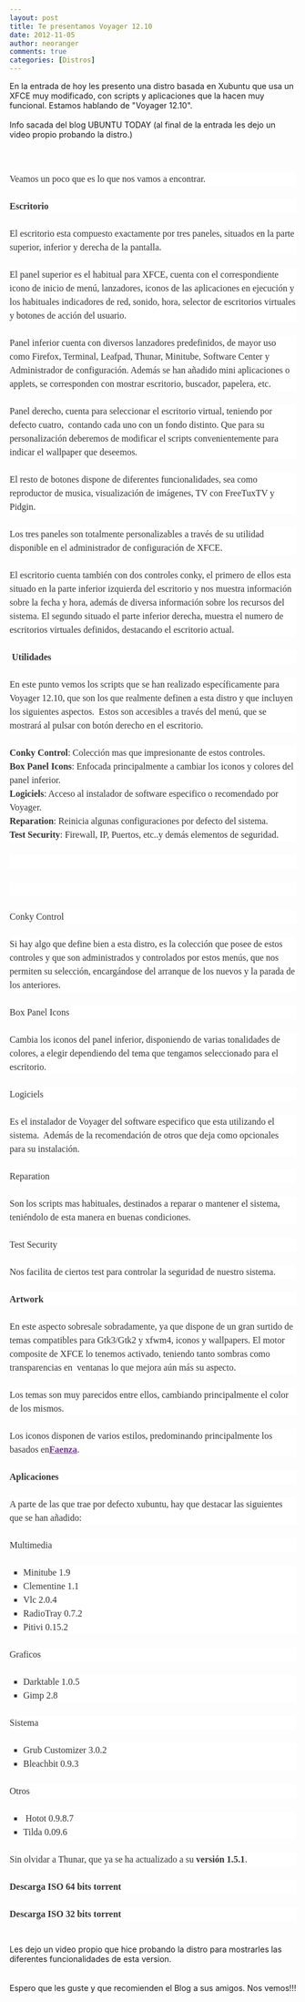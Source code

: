 ```yaml
---
layout: post
title: Te presentamos Voyager 12.10
date: 2012-11-05
author: neoranger
comments: true
categories: [Distros]
---
```

En la entrada de hoy les presento una distro basada en Xubuntu que usa un XFCE muy modificado, con scripts y aplicaciones que la hacen muy funcional. Estamos hablando de "Voyager 12.10".<br /><br />Info sacada del blog UBUNTU TODAY (al final de la entrada les dejo un video propio probando la distro.)<br /><br /><br /><div style="background-color:white;border:0;color:#333333;font-family:Ubuntu, Georgia, 'Bitstream Charter', serif, ubuntu;font-size:16px;line-height:24px;margin-bottom:24px;padding:0;vertical-align:baseline;"></div><div style="background-color:white;border:0;color:#333333;font-family:Ubuntu, Georgia, 'Bitstream Charter', serif, ubuntu;font-size:16px;line-height:24px;margin-bottom:24px;padding:0;vertical-align:baseline;"><span id="more-1865" style="background-color:transparent;background-position:initial initial;background-repeat:initial initial;border:0;margin:0;padding:0;vertical-align:baseline;"></span>Veamos un poco que es lo que nos vamos a encontrar.</div><div style="background-color:white;border:0;color:#333333;font-family:Ubuntu, Georgia, 'Bitstream Charter', serif, ubuntu;font-size:16px;line-height:24px;margin-bottom:24px;padding:0;vertical-align:baseline;"><strong style="background-color:transparent;border:0;margin:0;padding:0;vertical-align:baseline;">Escritorio</strong></div><div style="background-color:white;border:0;color:#333333;font-family:Ubuntu, Georgia, 'Bitstream Charter', serif, ubuntu;font-size:16px;line-height:24px;margin-bottom:24px;padding:0;vertical-align:baseline;">El escritorio esta compuesto exactamente por tres paneles, situados en la parte superior, inferior y derecha de la pantalla.</div><div style="background-color:white;border:0;color:#333333;font-family:Ubuntu, Georgia, 'Bitstream Charter', serif, ubuntu;font-size:16px;line-height:24px;margin-bottom:24px;padding:0;vertical-align:baseline;"></div><div style="background-color:white;border:0;color:#333333;font-family:Ubuntu, Georgia, 'Bitstream Charter', serif, ubuntu;font-size:16px;line-height:24px;margin-bottom:24px;padding:0;vertical-align:baseline;">El panel superior es el habitual para XFCE, cuenta con el correspondiente icono de inicio de menú, lanzadores, iconos de las aplicaciones en ejecución y los habituales indicadores de red, sonido, hora, selector de escritorios virtuales y botones de acción del usuario.</div><div style="background-color:white;border:0;color:#333333;font-family:Ubuntu, Georgia, 'Bitstream Charter', serif, ubuntu;font-size:16px;line-height:24px;margin-bottom:24px;padding:0;vertical-align:baseline;"></div><div style="background-color:white;border:0;color:#333333;font-family:Ubuntu, Georgia, 'Bitstream Charter', serif, ubuntu;font-size:16px;line-height:24px;margin-bottom:24px;padding:0;vertical-align:baseline;">Panel inferior cuenta con diversos lanzadores predefinidos, de mayor uso como Firefox, Terminal, Leafpad, Thunar, Minitube, Software Center y  Administrador de configuración. Además se han añadido mini aplicaciones o applets, se corresponden con mostrar escritorio, buscador, papelera, etc.</div><div style="background-color:white;border:0;color:#333333;font-family:Ubuntu, Georgia, 'Bitstream Charter', serif, ubuntu;font-size:16px;line-height:24px;margin-bottom:24px;padding:0;vertical-align:baseline;"></div><div style="background-color:white;border:0;color:#333333;font-family:Ubuntu, Georgia, 'Bitstream Charter', serif, ubuntu;font-size:16px;line-height:24px;margin-bottom:24px;padding:0;vertical-align:baseline;">Panel derecho, cuenta para seleccionar el escritorio virtual, teniendo por defecto cuatro,  contando cada uno con un fondo distinto. Que para su personalización deberemos de modificar el scripts convenientemente para indicar el wallpaper que deseemos.</div><div style="background-color:white;border:0;color:#333333;font-family:Ubuntu, Georgia, 'Bitstream Charter', serif, ubuntu;font-size:16px;line-height:24px;margin-bottom:24px;padding:0;vertical-align:baseline;">El resto de botones dispone de diferentes funcionalidades, sea como reproductor de musica, visualización de imágenes, TV con FreeTuxTV y Pidgin.</div><div style="background-color:white;border:0;color:#333333;font-family:Ubuntu, Georgia, 'Bitstream Charter', serif, ubuntu;font-size:16px;line-height:24px;margin-bottom:24px;padding:0;vertical-align:baseline;"></div><div style="background-color:white;border:0;color:#333333;font-family:Ubuntu, Georgia, 'Bitstream Charter', serif, ubuntu;font-size:16px;line-height:24px;margin-bottom:24px;padding:0;vertical-align:baseline;">Los tres paneles son totalmente personalizables a través de su utilidad disponible en el administrador de configuración de XFCE.</div><div style="background-color:white;border:0;color:#333333;font-family:Ubuntu, Georgia, 'Bitstream Charter', serif, ubuntu;font-size:16px;line-height:24px;margin-bottom:24px;padding:0;vertical-align:baseline;"></div><div style="background-color:white;border:0;color:#333333;font-family:Ubuntu, Georgia, 'Bitstream Charter', serif, ubuntu;font-size:16px;line-height:24px;margin-bottom:24px;padding:0;vertical-align:baseline;">El escritorio cuenta también con dos controles conky, el primero de ellos esta situado en la parte inferior izquierda del escritorio y nos muestra información sobre la fecha y hora, además de diversa información sobre los recursos del sistema. El segundo situado el parte inferior derecha, muestra el numero de escritorios virtuales definidos, destacando el escritorio actual.</div><div style="background-color:white;border:0;color:#333333;font-family:Ubuntu, Georgia, 'Bitstream Charter', serif, ubuntu;font-size:16px;line-height:24px;margin-bottom:24px;padding:0;vertical-align:baseline;"><strong style="background-color:transparent;border:0;margin:0;padding:0;vertical-align:baseline;"> Utilidades</strong></div><div style="background-color:white;border:0;color:#333333;font-family:Ubuntu, Georgia, 'Bitstream Charter', serif, ubuntu;font-size:16px;line-height:24px;margin-bottom:24px;padding:0;vertical-align:baseline;">En este punto vemos los scripts que se han realizado específicamente para Voyager 12.10, que son los que realmente definen a esta distro y que incluyen los siguientes aspectos.  Estos son accesibles a través del menú, que se mostrará al pulsar con botón derecho en el escritorio.</div><div style="background-color:white;border:0;color:#333333;font-family:Ubuntu, Georgia, 'Bitstream Charter', serif, ubuntu;font-size:16px;line-height:24px;margin-bottom:24px;padding:0;vertical-align:baseline;"><strong style="background-color:transparent;border:0;margin:0;padding:0;vertical-align:baseline;"></strong></div><div style="background-color:white;border:0;color:#333333;font-family:Ubuntu, Georgia, 'Bitstream Charter', serif, ubuntu;font-size:16px;line-height:24px;margin-bottom:24px;padding:0;vertical-align:baseline;"><strong style="background-color:transparent;border:0;margin:0;padding:0;vertical-align:baseline;">Conky Control</strong>: Colección mas que impresionante de estos controles.<br /><strong style="background-color:transparent;border:0;margin:0;padding:0;vertical-align:baseline;">Box Panel Icons</strong>: Enfocada principalmente a cambiar los iconos y colores del panel inferior.<br /><strong style="background-color:transparent;border:0;margin:0;padding:0;vertical-align:baseline;">Logiciels</strong>: Acceso al instalador de software especifico o recomendado por Voyager.<br /><strong style="background-color:transparent;border:0;margin:0;padding:0;vertical-align:baseline;">Reparation</strong>: Reinicia algunas configuraciones por defecto del sistema.<br /><strong style="background-color:transparent;border:0;margin:0;padding:0;vertical-align:baseline;">Test Security</strong>: Firewall, IP, Puertos, etc..y demás elementos de seguridad.</div><div style="background-color:white;border:0;color:#333333;font-family:Ubuntu, Georgia, 'Bitstream Charter', serif, ubuntu;font-size:16px;line-height:24px;margin-bottom:24px;padding:0;vertical-align:baseline;"><br /></div><div style="background-color:white;border:0;color:#333333;font-family:Ubuntu, Georgia, 'Bitstream Charter', serif, ubuntu;font-size:16px;line-height:24px;margin-bottom:24px;padding:0;vertical-align:baseline;"><br /></div><div style="background-color:white;border:0;color:#333333;font-family:Ubuntu, Georgia, 'Bitstream Charter', serif, ubuntu;font-size:16px;line-height:24px;margin-bottom:24px;padding:0;vertical-align:baseline;">Conky Control</div><div style="background-color:white;border:0;color:#333333;font-family:Ubuntu, Georgia, 'Bitstream Charter', serif, ubuntu;font-size:16px;line-height:24px;margin-bottom:24px;padding:0;vertical-align:baseline;"></div><div style="background-color:white;border:0;color:#333333;font-family:Ubuntu, Georgia, 'Bitstream Charter', serif, ubuntu;font-size:16px;line-height:24px;margin-bottom:24px;padding:0;vertical-align:baseline;">Si hay algo que define bien a esta distro, es la colección que posee de estos controles y que son administrados y controlados por estos menús, que nos permiten su selección, encargándose del arranque de los nuevos y la parada de los anteriores.</div><div style="background-color:white;border:0;color:#333333;font-family:Ubuntu, Georgia, 'Bitstream Charter', serif, ubuntu;font-size:16px;line-height:24px;margin-bottom:24px;padding:0;vertical-align:baseline;"></div><div style="background-color:white;border:0;color:#333333;font-family:Ubuntu, Georgia, 'Bitstream Charter', serif, ubuntu;font-size:16px;line-height:24px;margin-bottom:24px;padding:0;vertical-align:baseline;">Box Panel Icons</div><div style="background-color:white;border:0;color:#333333;font-family:Ubuntu, Georgia, 'Bitstream Charter', serif, ubuntu;font-size:16px;line-height:24px;margin-bottom:24px;padding:0;vertical-align:baseline;"></div><div style="background-color:white;border:0;color:#333333;font-family:Ubuntu, Georgia, 'Bitstream Charter', serif, ubuntu;font-size:16px;line-height:24px;margin-bottom:24px;padding:0;vertical-align:baseline;">Cambia los iconos del panel inferior, disponiendo de varias tonalidades de colores, a elegir dependiendo del tema que tengamos seleccionado para el escritorio.</div><div style="background-color:white;border:0;color:#333333;font-family:Ubuntu, Georgia, 'Bitstream Charter', serif, ubuntu;font-size:16px;line-height:24px;margin-bottom:24px;padding:0;vertical-align:baseline;">Logiciels</div><div style="background-color:white;border:0;color:#333333;font-family:Ubuntu, Georgia, 'Bitstream Charter', serif, ubuntu;font-size:16px;line-height:24px;margin-bottom:24px;padding:0;vertical-align:baseline;"></div><div style="background-color:white;border:0;color:#333333;font-family:Ubuntu, Georgia, 'Bitstream Charter', serif, ubuntu;font-size:16px;line-height:24px;margin-bottom:24px;padding:0;vertical-align:baseline;">Es el instalador de Voyager del software especifico que esta utilizando el sistema.  Además de la recomendación de otros que deja como opcionales para su instalación.</div><div style="background-color:white;border:0;color:#333333;font-family:Ubuntu, Georgia, 'Bitstream Charter', serif, ubuntu;font-size:16px;line-height:24px;margin-bottom:24px;padding:0;vertical-align:baseline;">Reparation</div><div style="background-color:white;border:0;color:#333333;font-family:Ubuntu, Georgia, 'Bitstream Charter', serif, ubuntu;font-size:16px;line-height:24px;margin-bottom:24px;padding:0;vertical-align:baseline;">Son los scripts mas habituales, destinados a reparar o mantener el sistema, teniéndolo de esta manera en buenas condiciones.</div><div style="background-color:white;border:0;color:#333333;font-family:Ubuntu, Georgia, 'Bitstream Charter', serif, ubuntu;font-size:16px;line-height:24px;margin-bottom:24px;padding:0;vertical-align:baseline;">Test Security</div><div style="background-color:white;border:0;color:#333333;font-family:Ubuntu, Georgia, 'Bitstream Charter', serif, ubuntu;font-size:16px;line-height:24px;margin-bottom:24px;padding:0;vertical-align:baseline;"></div><div style="background-color:white;border:0;color:#333333;font-family:Ubuntu, Georgia, 'Bitstream Charter', serif, ubuntu;font-size:16px;line-height:24px;margin-bottom:24px;padding:0;vertical-align:baseline;">Nos facilita de ciertos test para controlar la seguridad de nuestro sistema.</div><div style="background-color:white;border:0;color:#333333;font-family:Ubuntu, Georgia, 'Bitstream Charter', serif, ubuntu;font-size:16px;line-height:24px;margin-bottom:24px;padding:0;vertical-align:baseline;"><strong style="background-color:transparent;border:0;margin:0;padding:0;vertical-align:baseline;">Artwork</strong></div><div style="background-color:white;border:0;color:#333333;font-family:Ubuntu, Georgia, 'Bitstream Charter', serif, ubuntu;font-size:16px;line-height:24px;margin-bottom:24px;padding:0;vertical-align:baseline;">En este aspecto sobresale sobradamente, ya que dispone de un gran surtido de temas compatibles para Gtk3/Gtk2 y xfwm4, iconos y wallpapers. El motor composite de XFCE lo tenemos activado, teniendo tanto sombras como transparencias en  ventanas lo que mejora aún más su aspecto.</div><div style="background-color:white;border:0;color:#333333;font-family:Ubuntu, Georgia, 'Bitstream Charter', serif, ubuntu;font-size:16px;line-height:24px;margin-bottom:24px;padding:0;vertical-align:baseline;"></div><div style="background-color:white;border:0;color:#333333;font-family:Ubuntu, Georgia, 'Bitstream Charter', serif, ubuntu;font-size:16px;line-height:24px;margin-bottom:24px;padding:0;vertical-align:baseline;">Los temas son muy parecidos entre ellos, cambiando principalmente el color de los mismos.</div><div style="background-color:white;border:0;color:#333333;font-family:Ubuntu, Georgia, 'Bitstream Charter', serif, ubuntu;font-size:16px;line-height:24px;margin-bottom:24px;padding:0;vertical-align:baseline;"></div><div style="background-color:white;border:0;color:#333333;font-family:Ubuntu, Georgia, 'Bitstream Charter', serif, ubuntu;font-size:16px;line-height:24px;margin-bottom:24px;padding:0;vertical-align:baseline;">Los iconos disponen de varios estilos, predominando principalmente los basados en<a href="http://gnome-look.org/content/show.php/Faenza?content=128143" style="background-color:transparent;background-position:initial initial;background-repeat:initial initial;border:0;color:#743399;margin:0;padding:0;vertical-align:baseline;"><strong style="background-color:transparent;border:0;margin:0;padding:0;vertical-align:baseline;">Faenza</strong></a>.</div><div style="background-color:white;border:0;color:#333333;font-family:Ubuntu, Georgia, 'Bitstream Charter', serif, ubuntu;font-size:16px;line-height:24px;margin-bottom:24px;padding:0;vertical-align:baseline;"><strong style="background-color:transparent;border:0;margin:0;padding:0;vertical-align:baseline;">Aplicaciones</strong></div><div style="background-color:white;border:0;color:#333333;font-family:Ubuntu, Georgia, 'Bitstream Charter', serif, ubuntu;font-size:16px;line-height:24px;margin-bottom:24px;padding:0;vertical-align:baseline;">A parte de las que trae por defecto xubuntu, hay que destacar las siguientes que se han añadido:</div><div style="background-color:white;border:0;color:#333333;font-family:Ubuntu, Georgia, 'Bitstream Charter', serif, ubuntu;font-size:16px;line-height:24px;margin-bottom:24px;padding:0;vertical-align:baseline;">Multimedia</div><ul style="background-color:white;border:0;color:#333333;font-family:Ubuntu, Georgia, 'Bitstream Charter', serif, ubuntu;font-size:16px;line-height:24px;list-style:square;margin:0 0 24px 1.5em;padding:0;vertical-align:baseline;"><li style="background-color:transparent;background-position:initial initial;background-repeat:initial initial;border:0;margin:0;padding:0;vertical-align:baseline;">Minitube 1.9</li><li style="background-color:transparent;background-position:initial initial;background-repeat:initial initial;border:0;margin:0;padding:0;vertical-align:baseline;">Clementine 1.1</li><li style="background-color:transparent;background-position:initial initial;background-repeat:initial initial;border:0;margin:0;padding:0;vertical-align:baseline;">Vlc 2.0.4</li><li style="background-color:transparent;background-position:initial initial;background-repeat:initial initial;border:0;margin:0;padding:0;vertical-align:baseline;">RadioTray 0.7.2</li><li style="background-color:transparent;background-position:initial initial;background-repeat:initial initial;border:0;margin:0;padding:0;vertical-align:baseline;">Pitivi 0.15.2</li></ul><div style="background-color:white;border:0;color:#333333;font-family:Ubuntu, Georgia, 'Bitstream Charter', serif, ubuntu;font-size:16px;line-height:24px;margin-bottom:24px;padding:0;vertical-align:baseline;">Graficos</div><ul style="background-color:white;border:0;color:#333333;font-family:Ubuntu, Georgia, 'Bitstream Charter', serif, ubuntu;font-size:16px;line-height:24px;list-style:square;margin:0 0 24px 1.5em;padding:0;vertical-align:baseline;"><li style="background-color:transparent;background-position:initial initial;background-repeat:initial initial;border:0;margin:0;padding:0;vertical-align:baseline;">Darktable 1.0.5</li><li style="background-color:transparent;background-position:initial initial;background-repeat:initial initial;border:0;margin:0;padding:0;vertical-align:baseline;">Gimp 2.8</li></ul><div style="background-color:white;border:0;color:#333333;font-family:Ubuntu, Georgia, 'Bitstream Charter', serif, ubuntu;font-size:16px;line-height:24px;margin-bottom:24px;padding:0;vertical-align:baseline;">Sistema</div><ul style="background-color:white;border:0;color:#333333;font-family:Ubuntu, Georgia, 'Bitstream Charter', serif, ubuntu;font-size:16px;line-height:24px;list-style:square;margin:0 0 24px 1.5em;padding:0;vertical-align:baseline;"><li style="background-color:transparent;background-position:initial initial;background-repeat:initial initial;border:0;margin:0;padding:0;vertical-align:baseline;">Grub Customizer 3.0.2</li><li style="background-color:transparent;background-position:initial initial;background-repeat:initial initial;border:0;margin:0;padding:0;vertical-align:baseline;">Bleachbit 0.9.3</li></ul><div style="background-color:white;border:0;color:#333333;font-family:Ubuntu, Georgia, 'Bitstream Charter', serif, ubuntu;font-size:16px;line-height:24px;margin-bottom:24px;padding:0;vertical-align:baseline;">Otros</div><ul style="background-color:white;border:0;color:#333333;font-family:Ubuntu, Georgia, 'Bitstream Charter', serif, ubuntu;font-size:16px;line-height:24px;list-style:square;margin:0 0 24px 1.5em;padding:0;vertical-align:baseline;"><li style="background-color:transparent;background-position:initial initial;background-repeat:initial initial;border:0;margin:0;padding:0;vertical-align:baseline;"> Hotot 0.9.8.7</li><li style="background-color:transparent;background-position:initial initial;background-repeat:initial initial;border:0;margin:0;padding:0;vertical-align:baseline;">Tilda 0.09.6</li></ul><div style="background-color:white;border:0;color:#333333;font-family:Ubuntu, Georgia, 'Bitstream Charter', serif, ubuntu;font-size:16px;line-height:24px;margin-bottom:24px;padding:0;vertical-align:baseline;">Sin olvidar a Thunar, que ya se ha actualizado a su <strong style="background-color:transparent;border:0;margin:0;padding:0;vertical-align:baseline;">versión 1.5.1</strong>.</div><div style="background-color:white;border:0;color:#333333;font-family:Ubuntu, Georgia, 'Bitstream Charter', serif, ubuntu;font-size:16px;line-height:24px;margin-bottom:24px;padding:0;vertical-align:baseline;"><strong style="background-color:transparent;border:0;margin:0;padding:0;vertical-align:baseline;">Descarga ISO 64 bits torrent</strong></div><div style="background-color:white;border:0;color:#333333;font-family:Ubuntu, Georgia, 'Bitstream Charter', serif, ubuntu;font-size:16px;line-height:24px;margin-bottom:24px;padding:0;vertical-align:baseline;"><strong style="background-color:transparent;border:0;margin:0;padding:0;vertical-align:baseline;">Descarga ISO 32 bits torrent</strong></div><br />Les dejo un video propio que hice probando la distro para mostrarles las diferentes funcionalidades de esta version.<br /><br /><div class="separator" style="clear:both;text-align:left;"></div><br />Espero que les guste y que recomienden el Blog a sus amigos. Nos vemos!!!
